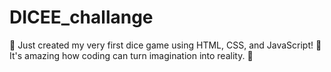 # DICEE_challange
🎲 Just created my very first dice game using HTML, CSS, and JavaScript! 🚀 It's amazing how coding can turn imagination into reality. 🌟
